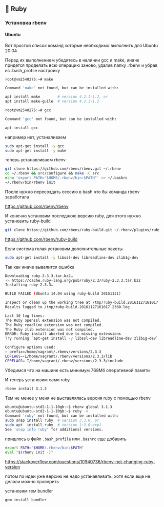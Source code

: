 ## 💎 Ruby

### Установка rbenv

#### Ubuntu

Вот простой список команд которые необходимо выполнить для Ubuntu 20.04

Перед их выполнением убедитесь в наличии gcc и make, иначе придется проделать всю операцию заново, удалив папку .rbenv и убрав из .bash_profile настройку

```sh
root@vm2540275:~# make

Command 'make' not found, but can be installed with:

apt install make        # version 4.2.1-1.2, or
apt install make-guile  # version 4.2.1-1.2

root@vm2540275:~# gcc

Command 'gcc' not found, but can be installed with:

apt install gcc
```

например нет, устаналиваем
```sh
sudo apt-get install -y gcc
sudo apt-get install -y make
```

теперь устанавливаем rbenv
```sh
git clone https://github.com/rbenv/rbenv.git ~/.rbenv
cd ~/.rbenv && src/configure && make -C src
echo 'export PATH="$HOME/.rbenv/bin:$PATH"' >> ~/.bashrc
~/.rbenv/bin/rbenv init
```

После нужно пересоздать сессию в bash что бы команда rbenv заработала

https://github.com/rbenv/rbenv

И конечно установим последнюю версию ruby, для этого нужно установить ruby-build

```sh
git clone https://github.com/rbenv/ruby-build.git ~/.rbenv/plugins/ruby-build
```

https://github.com/rbenv/ruby-build

Если система голая установим дополнительные пакеты

```sh
sudo apt-get install -y libssl-dev libreadline-dev zlib1g-dev
```

Так как иначе вывалится ошибка

```sh
Downloading ruby-2.3.3.tar.bz2…
-> https://cache.ruby-lang.org/pub/ruby/2.3/ruby-2.3.3.tar.bz2
Installing ruby-2.3.3…

BUILD FAILED (Ubuntu 14.04 using ruby-build 20161121)

Inspect or clean up the working tree at /tmp/ruby-build.20161127161017.2360
Results logged to /tmp/ruby-build.20161127161017.2360.log

Last 10 log lines:
The Ruby openssl extension was not compiled.
The Ruby readline extension was not compiled.
The Ruby zlib extension was not compiled.
ERROR: Ruby install aborted due to missing extensions
Try running `apt-get install -y libssl-dev libreadline-dev zlib1g-dev` to fetch missing dependencies.

Configure options used:
— prefix=/home/vagrant/.rbenv/versions/2.3.3
LDFLAGS=-L/home/vagrant/.rbenv/versions/2.3.3/lib
CPPFLAGS=-I/home/vagrant/.rbenv/versions/2.3.3/include
```

Убедимся что на машине есть минимум 768Мб оперативной памяти

И теперь установим сами ruby

```sh
rbenv install 3.1.3
```

Тем не менее у меня не выставлялась версия ruby с помощью rbenv

```sh
ubuntu@ubuntu-std2-1-1-10gb:~$ rbenv global 3.1.3
ubuntu@ubuntu-std2-1-1-10gb:~$ ruby -v
Command 'ruby' not found, but can be installed with:
sudo snap install ruby  # version 3.3.0, or
sudo apt  install ruby  # version 1:3.0~exp1
See 'snap info ruby' for additional versions.
```

пришлось в файл `.bash_profile` или `.bashrc` еще добавить

```sh
export PATH="$HOME/.rbenv/bin:$PATH"
eval "$(rbenv init -)"
```

https://stackoverflow.com/questions/10940736/rbenv-not-changing-ruby-version

потом по идеи уже версию не надо устанавливать, хотя если еще не делали можно проверить

установим гем bundler
```sh
gem install bundler
```